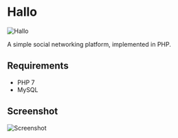 # Hallo
![Hallo](http://i.imgur.com/9aGuAuU.png)

A simple social networking platform, implemented in PHP.

## Requirements
 - PHP 7
 - MySQL
 

## Screenshot
 ![Screenshot](http://i.imgur.com/pb1gLRI.png)
